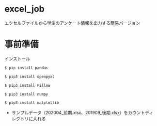 # excel_job
エクセルファイルから学生のアンケート情報を出力する簡易バージョン

# 事前準備
 インストール
 ```bash
 $ pip install pandas
 ```
```bash
$ pip3 install openpyxl
```

```bash
$ pip3 install Pillow
```

```bash
$ pip3 install numpy
```

```bash
$ pip3 install matplotlib
```

* サンプルデータ（202004_前期.xlsx、201909_後期.xlsx）をカウントディレクトリに入れる
